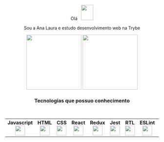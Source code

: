 <div align="center">
  <p align="center">Olá &nbsp <img src="https://64.media.tumblr.com/ddb8b1d149dd57d59372aae182de7f30/tumblr_n7pgicamUk1qagc6xo1_500.gifv" width="40px" height="50px"><p/> <p> Sou a Ana Laura e estudo desenvolvimento web na Trybe </p>

  <img height="180em" src="https://github-readme-stats.vercel.app/api?username=AnaLaura1828&show_icons=true&theme=dracula&include_all_commits=true&count_private=true"/>
  <img height="180em" src="https://github-readme-stats.vercel.app/api/top-langs/?username=AnaLaura1828&layout=compact&langs_count=7&theme=dark"/>
</div>
<div align="center">
     <h3>Tecnologias que possuo conhecimento</h3>
  </div>
<table width="320px">
    <tbody>
        <tr valign="top">
            <td width="80px" align="center">
            <span><strong>Javascript</strong></span><br>
            <img height="32px" src="https://upload.vectorlogo.zone/logos/javascript/images/239ec8a4-163e-4792-83b6-3f6d96911757.svg">
            </td>
            <td width="80px" align="center">
            <span><strong>HTML</strong></span><br>
            <img height="32" src="https://cdn.jsdelivr.net/gh/devicons/devicon/icons/html5/html5-original.svg">
            </td>
            <td width="80px" align="center">
            <span><strong>CSS</strong></span><br>
            <img height="32px" src="https://cdn.jsdelivr.net/gh/devicons/devicon/icons/css3/css3-original.svg">
            </td>
            <td width="80px" align="center">
            <span><strong>React</strong></span><br>
            <img height="32px" src="https://cdn.jsdelivr.net/gh/devicons/devicon/icons/react/react-original.svg">
            </td>
            <td width="80px" align="center">
            <span><strong>Redux</strong></span><br>
            <img height="32" src="https://cdn.worldvectorlogo.com/logos/redux.svg">
            </td>
            <td width="80px" align="center">
            <span><strong>Jest</strong></span><br>
            <img height="32px" src="https://www.vectorlogo.zone/logos/jestjsio/jestjsio-icon.svg">
            <td width="80px" align="center">
            <span><strong>RTL</strong></span><br>
            <img height="32" src="https://testing-library.com/img/octopus-128x128.png">
            </td>
            <td width="80px" align="center">
            <span><strong>ESLint</strong></span><br>
            <img height="32px" src="https://www.vectorlogo.zone/logos/eslint/eslint-icon.svg">
            </td>
          <br>
          <td width="80px" align="center">
            <span><strong>Node.JS</strong></span><br>
            <img height="32px" src="https://icongr.am/devicon/nodejs-original.svg?size=128&color=currentColor">
            </td>
            <td width="80px" align="center">
            <span><strong>Docker</strong></span><br>
            <img height="32px" src="https://icongr.am/devicon/docker-original.svg?size=128&color=currentColor">
            </td>
            <td width="80px" align="center">
            <span><strong>MySQL</strong></span><br>
            <img height="32px" src="https://icongr.am/devicon/mysql-original.svg?size=128&color=currentColor">
            </td>
            <td width="80px" align="center">
            <span><strong>GitHub</strong></span><br>
            <img height="32px" src="https://icongr.am/devicon/github-original.svg?size=128&color=currentColor">
            </td>
            <td width="80px" align="center">
            <span><strong>Git</strong></span><br>
            <img height="32px" src="https://cdn.jsdelivr.net/gh/devicons/devicon/icons/git/git-plain.svg">
            </td>
            <td width="80px" align="center">
            <span><strong>VSCode</strong></span><br>
            <img height="32px" src="https://www.vectorlogo.zone/logos/visualstudio_code/visualstudio_code-icon.svg">
            </td>
            <td width="80px" align="center">
            <span><strong>Linux</strong></span><br>
            <img height="32px" src="https://www.vectorlogo.zone/logos/linux/linux-icon.svg">
        </tr>
      </tbody>
  </table>
  <table width="320px">
